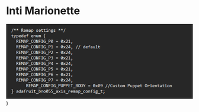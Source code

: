 # Inti Marionette   



![alt text](https://github.com/georgesipp/IntiMarionette/blob/main/images/axis_remap_puppet.png))
